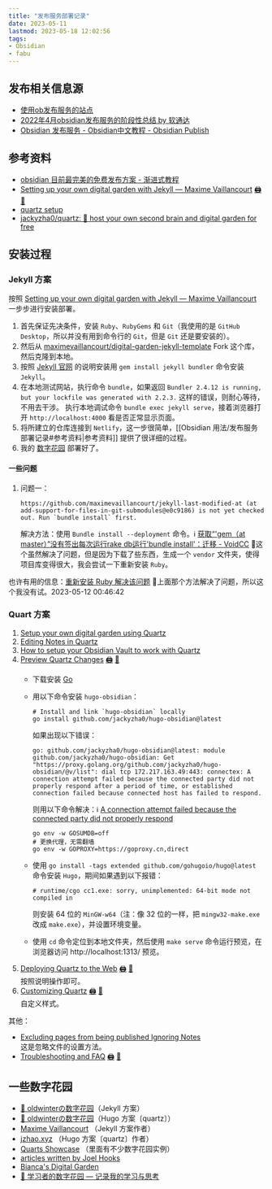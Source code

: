 ```yaml
---
title: "发布服务部署记录"
date: 2023-05-11
lastmod: 2023-05-18 12:02:56
tags:
- Obsidian
- fabu
---
```


## 发布相关信息源

- [使用ob发布服务的站点](https://publish.obsidian.md/chinesehelp/01+2021新教程/使用ob发布服务的站点)
- [2022年4月obsidian发布服务的阶段性总结 by 软通达](https://publish.obsidian.md/chinesehelp/01+2021新教程/2022年4月obsidian发布服务的阶段性总结+by+软通达)
- [Obsidian 发布服务 - Obsidian中文教程 - Obsidian Publish](https://publish.obsidian.md/chinesehelp/01+2021新教程/Obsidian+发布服务)

## 参考资料

- [obsidian 目前最完美的免费发布方案 - 渐进式教程](https://garden.oldwinter.top/obsidian-目前最完美的免费发布方案-渐进式教程)
- [Setting up your own digital garden with Jekyll — Maxime Vaillancourt](https://maximevaillancourt.com/blog/setting-up-your-own-digital-garden-with-jekyll) [🖨](<file:///D:/Wanghu/Attachment/202305111439_Setting up your own digital garden with Jekyll.html>) [🔎](es://202305111439_Setting%20up%20your%20own%20digital%20garden%20with%20Jekyll)
- [quartz setup](https://quartz.jzhao.xyz/tags/setup/)
- [jackyzha0/quartz: 🌱 host your own second brain and digital garden for free](https://github.com/jackyzha0/quartz)

## 安装过程

### Jekyll 方案

按照 [Setting up your own digital garden with Jekyll — Maxime Vaillancourt](https://maximevaillancourt.com/blog/setting-up-your-own-digital-garden-with-jekyll) 一步步进行安装部署。

1. 首先保证先决条件，安装 `Ruby`、`RubyGems` 和 `Git`（我使用的是 `GitHub Desktop`，所以并没有用到命令行的 `Git`，但是 `Git` 还是要安装的）。
2. 然后从 [maximevaillancourt/digital-garden-jekyll-template](https://github.com/maximevaillancourt/digital-garden-jekyll-template) Fork 这个库，然后克隆到本地。
3. 按照 [Jekyll 官网](https://www.jekyll.com.cn/) 的说明安装用 `gem install jekyll bundler` 命令安装 `Jekyll`。
4. 在本地测试网站，执行命令 `bundle`，如果返回 `Bundler 2.4.12 is running, but your lockfile was generated with 2.2.3.` 这样的错误，则耐心等待，不用去干涉。
   执行本地调试命令 `bundle exec jekyll serve`，接着浏览器打开 `http://localhost:4000` 看是否正常显示页面。
5. 将所建立的仓库连接到 `Netlify`，这一步很简单，[[Obsidian 用法/发布服务部署记录#参考资料|参考资料]] 提供了很详细的过程。
6. 我的 [数字花园](https://resplendent-mousse-f82b1f.netlify.app) 部署好了。

#### 一些问题

1. 问题一：
   
   ```
   https://github.com/maximevaillancourt/jekyll-last-modified-at (at add-support-for-files-in-git-submodules@e0c9186) is not yet checked out. Run `bundle install` first.
   ```
   
   解决方法：使用 `Bundle install --deployment` 命令。ℹ️ [获取“'gem（at master）”没有签出每次运行rake db运行'bundle install'：迁移 - VoidCC](http://cn.voidcc.com/question/p-vebegzmh-bke.html) 🤔这个虽然解决了问题，但是因为下载了些东西，生成一个 `vendor` 文件夹，使得项目库变得很大，我会尝试一下重新安装 `Ruby`。

也许有用的信息：[重新安装 Ruby 解决该问题](https://cloud.tencent.com/developer/ask/sof/1382660) 🤔上面那个方法解决了问题，所以这个我没有试。2023-05-12 00:46:42

### Quart 方案
1. [Setup your own digital garden using Quartz](https://quartz.jzhao.xyz/notes/setup/)
2. [Editing Notes in Quartz](https://quartz.jzhao.xyz/notes/editing/)
3. [How to setup your Obsidian Vault to work with Quartz](https://quartz.jzhao.xyz/notes/obsidian/)
4. [Preview Quartz Changes](https://quartz.jzhao.xyz/notes/preview-changes/) [🖨](<file:///D:/Wanghu/Attachment/202305170855_Preview Changes.html>) [🔎](es://202305170855_Preview%20Changes)
   - 下载安装 [Go](https://go.dev/doc/install)
   - 用以下命令安装 `hugo-obsidian`：     
     ```
     # Install and link `hugo-obsidian` locally
     go install github.com/jackyzha0/hugo-obsidian@latest
     ```
     
       如果出现以下错误：
     ```
     go: github.com/jackyzha0/hugo-obsidian@latest: module github.com/jackyzha0/hugo-obsidian: Get "https://proxy.golang.org/github.com/jackyzha0/hugo-obsidian/@v/list": dial tcp 172.217.163.49:443: connectex: A connection attempt failed because the connected party did not properly respond after a period of time, or established connection failed because connected host has failed to respond.
     ```
     
       则用以下命令解决：ℹ️ [A connection attempt failed because the connected party did not properly respond](https://blog.csdn.net/weixin_43866211/article/details/108877256)     
     ```
     go env -w GOSUMDB=off
     # 更换代理，无需翻墙
     go env -w GOPROXY=https://goproxy.cn,direct
     ```
   - 使用 `go install -tags extended github.com/gohugoio/hugo@latest` 命令安装 `Hugo`，期间如果遇到以下报错：
     ```
     # runtime/cgo cc1.exe: sorry, unimplemented: 64-bit mode not compiled in
     ```
     则安装 64 位的 `MinGW-w64`（注：像 32 位的一样，把 `mingw32-make.exe` 改成 `make.exe`），并设置环境变量。
   - 使用 `cd` 命令定位到本地文件夹，然后使用 `make serve` 命令运行预览，在浏览器访问 http://localhost:1313/ 预览。
5. [Deploying Quartz to the Web](https://quartz.jzhao.xyz/notes/hosting/) [🖨](<file:///D:/Wanghu/Attachment/202305170905_Deploying Quartz to the Web.html>) [🔎](es://202305170905_Deploying%20Quartz%20to%20the%20Web)  
   按照说明操作即可。
6. [Customizing Quartz](https://quartz.jzhao.xyz/notes/config/) [🖨](<file:///D:/Wanghu/Attachment/202305170924_Configuration.html>) [🔎](es://202305170924_Configuration)  
   自定义样式。

其他：
- [Excluding pages from being published Ignoring Notes](https://quartz.jzhao.xyz/notes/config/)  
  这是忽略文件的设置方法。
- [Troubleshooting and FAQ](https://quartz.jzhao.xyz/notes/troubleshooting/) [🖨](<file:///D:/Wanghu/Attachment/202305170928_Troubleshooting and FAQ.html>) [🔎](es://202305170928_Troubleshooting%20and%20FAQ)

## 一些数字花园
- [🌿 oldwinterの数字花园](https://garden.oldwinter.top/)（Jekyll 方案）
- [🌱 oldwinterの数字花园](https://notes.oldwinter.top/)（Hugo 方案〔quartz〕）
- [Maxime Vaillancourt](https://maximevaillancourt.com) （Jekyll 方案作者）
- [jzhao.xyz](https://jzhao.xyz/) （Hugo 方案〔quartz〕作者）
- [Quarts Showcase](https://quartz.jzhao.xyz/notes/showcase/) （里面有不少数字花园实例）
- [articles written by Joel Hooks](https://joelhooks.com/)
- [Bianca's Digital Garden](https://garden.bianca.digital/)
- [🌱 学习者的数字花园 — 记录我的学习与思考](https://pimgeek.com/notes/#welcome)
